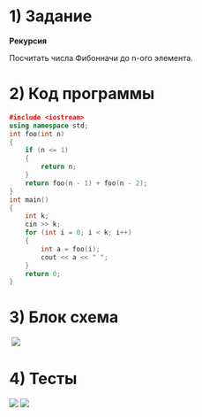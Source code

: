 # 1) Задание
**Рекурсия** 

Посчитать числа Фибонначи до n-ого элемента.

# 2) Код программы

```cpp
﻿#include <iostream>
using namespace std;
int foo(int n)
{
    if (n <= 1)
    {
        return n;
    }
    return foo(n - 1) + foo(n - 2);
}
int main()
{
    int k;
    cin >> k;
    for (int i = 0; i < k; i++)
    {
        int a = foo(i);
        cout << a << " ";
    }
    return 0;
}
```

# 3) Блок схема
<image src ="">

<image src ="test1_fib.png">

  
# 4) Тесты
<image src ="test1_fib.png">

<image src ="test2_fib.png">
